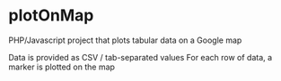 # plotOnMap
PHP/Javascript project that plots tabular data on a Google map

Data is provided as CSV / tab-separated values
For each row of data, a marker is plotted on the map
